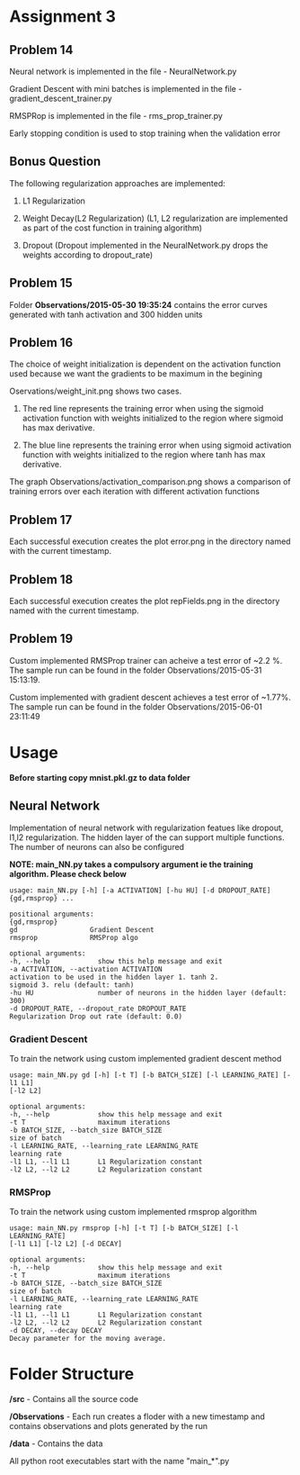 Assignment 3
=============

Problem 14
-----------
Neural network is implemented in the file - NeuralNetwork.py

Gradient Descent with mini batches is implemented in the file - gradient_descent_trainer.py

RMSPRop is implemented in the file - rms_prop_trainer.py

Early stopping condition is used to stop training when the validation error 


Bonus Question
--------------

The following regularization approaches are implemented:

1. L1 Regularization

2. Weight Decay(L2 Regularization)
(L1, L2 regularization are implemented as part of the cost function in training algorithm)

3. Dropout
(Dropout implemented in the NeuralNetwork.py drops the weights according to dropout_rate)

Problem 15
-----------
Folder __Observations/2015-05-30 19:35:24__ contains the error curves generated with tanh activation and 300 hidden units


Problem 16
----------
The choice of weight initialization is dependent on the activation function used because we want the gradients to be maximum in the begining

Oservations/weight_init.png shows two cases. 

1. The red line represents the training error when using the sigmoid activation function with weights initialized to the region where sigmoid has max derivative.

2. The blue line represents the training error when using sigmoid activation function with weights initialized to the region where tanh has max derivative.


The graph Observations/activation_comparison.png shows a comparison of training errors over each iteration with different activation functions

Problem 17
----------
Each successful execution creates the plot error.png in the directory named with the current timestamp.

Problem 18
-----------

Each successful execution creates the plot repFields.png in the directory named with the current timestamp.

Problem 19
-----------
Custom implemented RMSProp trainer can acheive a test error of ~2.2 %. The sample run can be found in the folder Observations/2015-05-31 15:13:19. 

Custom implemented with gradient descent achieves a test error of ~1.77%. The sample run can be found in the folder Observations/2015-06-01 23:11:49


Usage
======

__Before starting copy mnist.pkl.gz to data folder__

Neural Network
---------------
Implementation of neural network with regularization featues like dropout, l1,l2 regularization. The hidden layer of the can support multiple functions. The number of neurons can also be configured

__NOTE: main_NN.py takes a compulsory argument ie the training algorithm. Please check below__

```
usage: main_NN.py [-h] [-a ACTIVATION] [-hu HU] [-d DROPOUT_RATE]
{gd,rmsprop} ...

positional arguments:
{gd,rmsprop}
gd                  Gradient Descent
rmsprop             RMSProp algo

optional arguments:
-h, --help            show this help message and exit
-a ACTIVATION, --activation ACTIVATION
activation to be used in the hidden layer 1. tanh 2.
sigmoid 3. relu (default: tanh)
-hu HU                number of neurons in the hidden layer (default: 300)
-d DROPOUT_RATE, --dropout_rate DROPOUT_RATE
Regularization Drop out rate (default: 0.0)

```

### Gradient Descent

To train the network using custom implemented gradient descent method
```
usage: main_NN.py gd [-h] [-t T] [-b BATCH_SIZE] [-l LEARNING_RATE] [-l1 L1]
[-l2 L2]

optional arguments:
-h, --help            show this help message and exit
-t T                  maximum iterations
-b BATCH_SIZE, --batch_size BATCH_SIZE
size of batch
-l LEARNING_RATE, --learning_rate LEARNING_RATE
learning rate
-l1 L1, --l1 L1       L1 Regularization constant
-l2 L2, --l2 L2       L2 Regularization constant
```

### RMSProp

To train the network using custom implemented rmsprop algorithm

```
usage: main_NN.py rmsprop [-h] [-t T] [-b BATCH_SIZE] [-l LEARNING_RATE]
[-l1 L1] [-l2 L2] [-d DECAY]

optional arguments:
-h, --help            show this help message and exit
-t T                  maximum iterations
-b BATCH_SIZE, --batch_size BATCH_SIZE
size of batch
-l LEARNING_RATE, --learning_rate LEARNING_RATE
learning rate
-l1 L1, --l1 L1       L1 Regularization constant
-l2 L2, --l2 L2       L2 Regularization constant
-d DECAY, --decay DECAY
Decay parameter for the moving average.
```



Folder Structure
=================

__/src__             - Contains all the source code

__/Observations__ - Each run creates a floder with a new timestamp and contains observations and plots generated by the run

__/data__            - Contains the data

All python root executables start with the name "main_*".py


